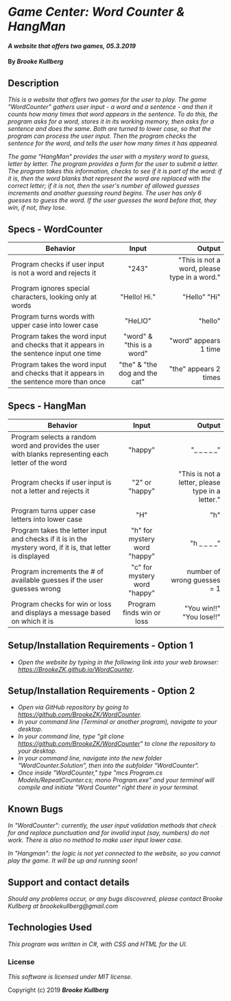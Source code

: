 # _Game Center: Word Counter & HangMan_

#### _A website that offers two games, 05.3.2019_

#### By _Brooke Kullberg_

## Description
_This is a website that offers two games for the user to play. The game "WordCounter" gathers user input - a word and a sentence - and then it counts how many times that word appears in the sentence. To do this, the program asks for a word, stores it in its working memory, then asks for a sentence and does the same. Both are turned to lower case, so that the program can process the user input. Then the program checks the sentence for the word, and tells the user how many times it has appeared._

_The game "HangMan" provides the user with a mystery word to guess, letter by letter. The program provides a form for the user to submit a letter. The program takes this information, checks to see if it is part of the word: if it is, then the word blanks that represent the word are replaced with the correct letter; if it is not, then the user's number of allowed guesses increments and another guessing round begins. The user has only 6 guesses to guess the word. If the user guesses the word before that, they win, if not, they lose._

## Specs - WordCounter

| Behavior | Input | Output |
| ------------- |:-------------:| -----:|
| Program checks if user input is not a word and rejects it | "243" | "This is not a word, please type in a word." |
| Program ignores special characters, looking only at words | "Hello! Hi." | "Hello" "Hi" |
| Program turns words with upper case into lower case | "HeLlO" | "hello" |
| Program takes the word input and checks that it appears in the sentence input one time | "word" & "this is a word" | "word" appears 1 time |
| Program takes the word input and checks that it appears in the sentence more than once | "the" & "the dog and the cat" | "the" appears 2 times |

## Specs - HangMan

| Behavior | Input | Output |
| ------------- |:-------------:| -----:|
| Program selects a random word and provides the user with blanks representing each letter of the word | "happy" | "_ _ _ _ _" |
| Program checks if user input is not a letter and rejects it | "2" or "happy" | "This is not a letter, please type in a letter." |
| Program turns upper case letters into lower case | "H" | "h" |
| Program takes the letter input and checks if it is in the mystery word, if it is, that letter is displayed | "h" for mystery word "happy"  | "h _ _ _ _" |
| Program increments the # of available guesses if the user guesses wrong | "c" for mystery word "happy" | number of wrong guesses = 1 |
| Program checks for win or loss and displays a message based on which it is | Program finds win or loss | "You win!!" "You lose!!" | 

## Setup/Installation Requirements - Option 1

* _Open the website by typing in the following link into your web browser: <https://BrookeZK.github.io/WordCounter>_.

## Setup/Installation Requirements - Option 2

* _Open via GitHub repository by going to <https://github.com/BrookeZK/WordCounter>._
* _In your command line (Terminal or another program), navigate to your desktop._
* _In your command line, type "git clone https://github.com/BrookeZK/WordCounter" to clone the repository to your desktop._
* _In your command line, navigate into the new folder "WordCounter.Solution", then into the subfolder "WordCounter"._
* _Once inside "WordCounter," type "mcs Program.cs Models/RepeatCounter.cs; mono Program.exe" and your terminal will compile and initiate "Word Counter" right there in your terminal._


## Known Bugs

_In "WordCounter": currently, the user input validation methods that check for and replace punctuation and for invalid input (say, numbers) do not work. There is also no method to make user input lower case._

_In "Hangman": the logic is not yet connected to the website, so you cannot play the game. It will be up and running soon!_

## Support and contact details

_Should any problems occur, or any bugs discovered, please contact Brooke Kullberg at brookekullberg@gmail.com_

## Technologies Used

_This program was written in C#, with CSS and HTML for the UI._

### License

*This software is licensed under MIT license.*

Copyright (c) 2019 **_Brooke Kullberg_**
